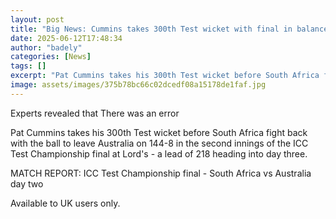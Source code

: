```yaml
---
layout: post
title: "Big News: Cummins takes 300th Test wicket with final in balance"
date: 2025-06-12T17:48:34
author: "badely"
categories: [News]
tags: []
excerpt: "Pat Cummins takes his 300th Test wicket before South Africa fight back with the ball to leave Australia on 144-8 in the second innings of the ICC Test"
image: assets/images/375b78bc66c02dcedf08a15178de1faf.jpg
---
```


Experts revealed that There was an error

Pat Cummins takes his 300th Test wicket before South Africa fight back with the ball to leave Australia on 144-8 in the second innings of the ICC Test Championship final at Lord's - a lead of 218 heading into day three. 

MATCH REPORT: ICC Test Championship final - South Africa vs Australia day two

Available to UK users only.

